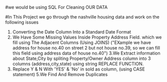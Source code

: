 #we would be using SQL For Cleaning OUR DATA

#In This Project we go through the nashville housing data and work on the following issues
1. Converting the Date Column Into a Standard Date Format
2. We Have Some Missing Values Inside Property Address Field. which we fill using The Adjacent Columns (Using JOINS)
  ("EXample we have address for house no.40 on street 2 but not house no.39, so we can fill this field using address data of house no.40")
3.We Extract information about State,City by spliting  Property/Owner Address column into 3 columns (address,city,state) using string REPLACE FUNCTION.
4. Replace Y & N With 'YES' & 'No' in sold as column,  (using CASE statement)
5.We Find And Remove Duplicates
